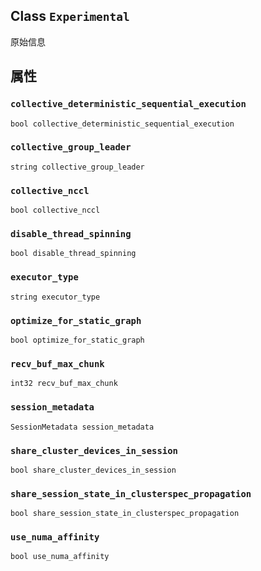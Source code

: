 

## Class  `Experimental` 
原始信息

## 属性


###  `collective_deterministic_sequential_execution` 
 `bool collective_deterministic_sequential_execution` 

###  `collective_group_leader` 
 `string collective_group_leader` 

###  `collective_nccl` 
 `bool collective_nccl` 

###  `disable_thread_spinning` 
 `bool disable_thread_spinning` 

###  `executor_type` 
 `string executor_type` 

###  `optimize_for_static_graph` 
 `bool optimize_for_static_graph` 

###  `recv_buf_max_chunk` 
 `int32 recv_buf_max_chunk` 

###  `session_metadata` 
 `SessionMetadata session_metadata` 

###  `share_cluster_devices_in_session` 
 `bool share_cluster_devices_in_session` 

###  `share_session_state_in_clusterspec_propagation` 
 `bool share_session_state_in_clusterspec_propagation` 

###  `use_numa_affinity` 
 `bool use_numa_affinity` 

